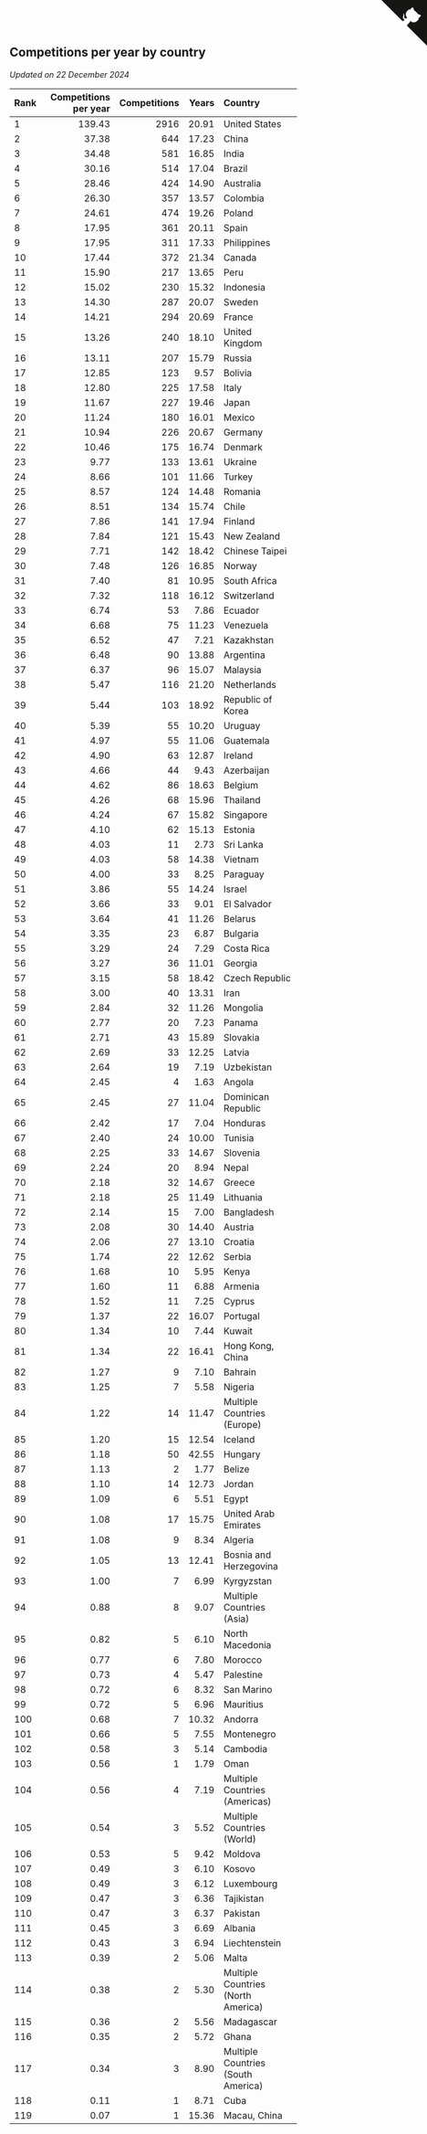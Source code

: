 ## Competitions per year by country

*Updated on 22 December 2024*

| Rank | Competitions per year | Competitions | Years | Country |
| :--- | ---: | ---: | ---: | :--- |
| 1 | 139.43 | 2916 | 20.91 | United States |
| 2 | 37.38 | 644 | 17.23 | China |
| 3 | 34.48 | 581 | 16.85 | India |
| 4 | 30.16 | 514 | 17.04 | Brazil |
| 5 | 28.46 | 424 | 14.90 | Australia |
| 6 | 26.30 | 357 | 13.57 | Colombia |
| 7 | 24.61 | 474 | 19.26 | Poland |
| 8 | 17.95 | 361 | 20.11 | Spain |
| 9 | 17.95 | 311 | 17.33 | Philippines |
| 10 | 17.44 | 372 | 21.34 | Canada |
| 11 | 15.90 | 217 | 13.65 | Peru |
| 12 | 15.02 | 230 | 15.32 | Indonesia |
| 13 | 14.30 | 287 | 20.07 | Sweden |
| 14 | 14.21 | 294 | 20.69 | France |
| 15 | 13.26 | 240 | 18.10 | United Kingdom |
| 16 | 13.11 | 207 | 15.79 | Russia |
| 17 | 12.85 | 123 | 9.57 | Bolivia |
| 18 | 12.80 | 225 | 17.58 | Italy |
| 19 | 11.67 | 227 | 19.46 | Japan |
| 20 | 11.24 | 180 | 16.01 | Mexico |
| 21 | 10.94 | 226 | 20.67 | Germany |
| 22 | 10.46 | 175 | 16.74 | Denmark |
| 23 | 9.77 | 133 | 13.61 | Ukraine |
| 24 | 8.66 | 101 | 11.66 | Turkey |
| 25 | 8.57 | 124 | 14.48 | Romania |
| 26 | 8.51 | 134 | 15.74 | Chile |
| 27 | 7.86 | 141 | 17.94 | Finland |
| 28 | 7.84 | 121 | 15.43 | New Zealand |
| 29 | 7.71 | 142 | 18.42 | Chinese Taipei |
| 30 | 7.48 | 126 | 16.85 | Norway |
| 31 | 7.40 | 81 | 10.95 | South Africa |
| 32 | 7.32 | 118 | 16.12 | Switzerland |
| 33 | 6.74 | 53 | 7.86 | Ecuador |
| 34 | 6.68 | 75 | 11.23 | Venezuela |
| 35 | 6.52 | 47 | 7.21 | Kazakhstan |
| 36 | 6.48 | 90 | 13.88 | Argentina |
| 37 | 6.37 | 96 | 15.07 | Malaysia |
| 38 | 5.47 | 116 | 21.20 | Netherlands |
| 39 | 5.44 | 103 | 18.92 | Republic of Korea |
| 40 | 5.39 | 55 | 10.20 | Uruguay |
| 41 | 4.97 | 55 | 11.06 | Guatemala |
| 42 | 4.90 | 63 | 12.87 | Ireland |
| 43 | 4.66 | 44 | 9.43 | Azerbaijan |
| 44 | 4.62 | 86 | 18.63 | Belgium |
| 45 | 4.26 | 68 | 15.96 | Thailand |
| 46 | 4.24 | 67 | 15.82 | Singapore |
| 47 | 4.10 | 62 | 15.13 | Estonia |
| 48 | 4.03 | 11 | 2.73 | Sri Lanka |
| 49 | 4.03 | 58 | 14.38 | Vietnam |
| 50 | 4.00 | 33 | 8.25 | Paraguay |
| 51 | 3.86 | 55 | 14.24 | Israel |
| 52 | 3.66 | 33 | 9.01 | El Salvador |
| 53 | 3.64 | 41 | 11.26 | Belarus |
| 54 | 3.35 | 23 | 6.87 | Bulgaria |
| 55 | 3.29 | 24 | 7.29 | Costa Rica |
| 56 | 3.27 | 36 | 11.01 | Georgia |
| 57 | 3.15 | 58 | 18.42 | Czech Republic |
| 58 | 3.00 | 40 | 13.31 | Iran |
| 59 | 2.84 | 32 | 11.26 | Mongolia |
| 60 | 2.77 | 20 | 7.23 | Panama |
| 61 | 2.71 | 43 | 15.89 | Slovakia |
| 62 | 2.69 | 33 | 12.25 | Latvia |
| 63 | 2.64 | 19 | 7.19 | Uzbekistan |
| 64 | 2.45 | 4 | 1.63 | Angola |
| 65 | 2.45 | 27 | 11.04 | Dominican Republic |
| 66 | 2.42 | 17 | 7.04 | Honduras |
| 67 | 2.40 | 24 | 10.00 | Tunisia |
| 68 | 2.25 | 33 | 14.67 | Slovenia |
| 69 | 2.24 | 20 | 8.94 | Nepal |
| 70 | 2.18 | 32 | 14.67 | Greece |
| 71 | 2.18 | 25 | 11.49 | Lithuania |
| 72 | 2.14 | 15 | 7.00 | Bangladesh |
| 73 | 2.08 | 30 | 14.40 | Austria |
| 74 | 2.06 | 27 | 13.10 | Croatia |
| 75 | 1.74 | 22 | 12.62 | Serbia |
| 76 | 1.68 | 10 | 5.95 | Kenya |
| 77 | 1.60 | 11 | 6.88 | Armenia |
| 78 | 1.52 | 11 | 7.25 | Cyprus |
| 79 | 1.37 | 22 | 16.07 | Portugal |
| 80 | 1.34 | 10 | 7.44 | Kuwait |
| 81 | 1.34 | 22 | 16.41 | Hong Kong, China |
| 82 | 1.27 | 9 | 7.10 | Bahrain |
| 83 | 1.25 | 7 | 5.58 | Nigeria |
| 84 | 1.22 | 14 | 11.47 | Multiple Countries (Europe) |
| 85 | 1.20 | 15 | 12.54 | Iceland |
| 86 | 1.18 | 50 | 42.55 | Hungary |
| 87 | 1.13 | 2 | 1.77 | Belize |
| 88 | 1.10 | 14 | 12.73 | Jordan |
| 89 | 1.09 | 6 | 5.51 | Egypt |
| 90 | 1.08 | 17 | 15.75 | United Arab Emirates |
| 91 | 1.08 | 9 | 8.34 | Algeria |
| 92 | 1.05 | 13 | 12.41 | Bosnia and Herzegovina |
| 93 | 1.00 | 7 | 6.99 | Kyrgyzstan |
| 94 | 0.88 | 8 | 9.07 | Multiple Countries (Asia) |
| 95 | 0.82 | 5 | 6.10 | North Macedonia |
| 96 | 0.77 | 6 | 7.80 | Morocco |
| 97 | 0.73 | 4 | 5.47 | Palestine |
| 98 | 0.72 | 6 | 8.32 | San Marino |
| 99 | 0.72 | 5 | 6.96 | Mauritius |
| 100 | 0.68 | 7 | 10.32 | Andorra |
| 101 | 0.66 | 5 | 7.55 | Montenegro |
| 102 | 0.58 | 3 | 5.14 | Cambodia |
| 103 | 0.56 | 1 | 1.79 | Oman |
| 104 | 0.56 | 4 | 7.19 | Multiple Countries (Americas) |
| 105 | 0.54 | 3 | 5.52 | Multiple Countries (World) |
| 106 | 0.53 | 5 | 9.42 | Moldova |
| 107 | 0.49 | 3 | 6.10 | Kosovo |
| 108 | 0.49 | 3 | 6.12 | Luxembourg |
| 109 | 0.47 | 3 | 6.36 | Tajikistan |
| 110 | 0.47 | 3 | 6.37 | Pakistan |
| 111 | 0.45 | 3 | 6.69 | Albania |
| 112 | 0.43 | 3 | 6.94 | Liechtenstein |
| 113 | 0.39 | 2 | 5.06 | Malta |
| 114 | 0.38 | 2 | 5.30 | Multiple Countries (North America) |
| 115 | 0.36 | 2 | 5.56 | Madagascar |
| 116 | 0.35 | 2 | 5.72 | Ghana |
| 117 | 0.34 | 3 | 8.90 | Multiple Countries (South America) |
| 118 | 0.11 | 1 | 8.71 | Cuba |
| 119 | 0.07 | 1 | 15.36 | Macau, China |


<a href="https://github.com/JustinTimeCuber/wca_statistics" class="github-corner" aria-label="View source on Github"><svg width="80" height="80" viewBox="0 0 250 250" style="fill:#151513; color:#fff; position: absolute; top: 0; border: 0; right: 0;" aria-hidden="true"><path d="M0,0 L115,115 L130,115 L142,142 L250,250 L250,0 Z"></path><path d="M128.3,109.0 C113.8,99.7 119.0,89.6 119.0,89.6 C122.0,82.7 120.5,78.6 120.5,78.6 C119.2,72.0 123.4,76.3 123.4,76.3 C127.3,80.9 125.5,87.3 125.5,87.3 C122.9,97.6 130.6,101.9 134.4,103.2" fill="currentColor" style="transform-origin: 130px 106px;" class="octo-arm"></path><path d="M115.0,115.0 C114.9,115.1 118.7,116.5 119.8,115.4 L133.7,101.6 C136.9,99.2 139.9,98.4 142.2,98.6 C133.8,88.0 127.5,74.4 143.8,58.0 C148.5,53.4 154.0,51.2 159.7,51.0 C160.3,49.4 163.2,43.6 171.4,40.1 C171.4,40.1 176.1,42.5 178.8,56.2 C183.1,58.6 187.2,61.8 190.9,65.4 C194.5,69.0 197.7,73.2 200.1,77.6 C213.8,80.2 216.3,84.9 216.3,84.9 C212.7,93.1 206.9,96.0 205.4,96.6 C205.1,102.4 203.0,107.8 198.3,112.5 C181.9,128.9 168.3,122.5 157.7,114.1 C157.9,116.9 156.7,120.9 152.7,124.9 L141.0,136.5 C139.8,137.7 141.6,141.9 141.8,141.8 Z" fill="currentColor" class="octo-body"></path></svg></a><style>.github-corner:hover .octo-arm{animation:octocat-wave 560ms ease-in-out}@keyframes octocat-wave{0%,100%{transform:rotate(0)}20%,60%{transform:rotate(-25deg)}40%,80%{transform:rotate(10deg)}}@media (max-width:500px){.github-corner:hover .octo-arm{animation:none}.github-corner .octo-arm{animation:octocat-wave 560ms ease-in-out}}</style>
